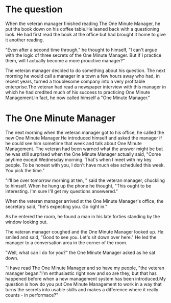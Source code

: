 # The question

When the veteran manager finished reading The One Minute Manager, 
he put the book down on his coffee table.He leaned back with a questioning look.
He had first read the book at the office but had brought it home to give it 
another reading.

"Even after a second time through," he thought to himself, "I can't argue with
the logic of three secrets of the One Minute Manager. But if I practice them,
will I actually become a more prouctive manager?"

The veteran manager decided to do something about his question. The next morning
he would call a manager in a town a few hours away who had, in recent years, turned
a troublesome company into a very profitable enterprise.The veteran had read a newspaper
interview with this manager in which he had credited much of his success to practicing 
One Minute Management.In fact, he now called himself a "One Minute Manager."

# The One Minute Manager
The next morning when the veteran manager got to his office, he called the new One
Minute Manager.He introduced himself and asked the manager if he could see him sometime
that week and talk about One Minute Management. The veteran had been warned what the 
answer might be but he was still surprised when the One Minute Manager actually said,
"Come anytime except Wednesday morning. That's when I meet with my key people. To be honest
with you, I don't have much else scheduled this week. You pick the time."

"I'll be over tomorrow morning at ten, " said the veteran manager, chuckling to himself.
When he hung up the phone he thought, "This ought to be interesting. I'm sure I'll get my
questions ansewered."

When the veteran manager arrived st the One Minute Manager's office, the secretary said,
"he's expecting you. Go right in."

As he entered the room, he found a man in his late forties standing by the window looking out.

The vateran manager coughed and the One Minute Manager looked up. He smiled and 
said, "Good to see you. Let's sit down over here." He led the manager to a conversation
area in the corner of the room.

"Well, what can I do for you?" the One Minute Manager asked as he sat down.

"I have read The One Minute Manager and so have my people, "the veteran manager
began."I'm enthusiastic right now and so are they, but that has happened before
when a new management system has been introduced.My question is how do you put
One Minute Management to work in a way that turns the secrets into usable skills
 and makes a difference where it really counts - in performace?"









